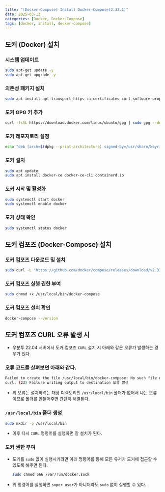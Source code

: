```yaml
---
title: "[Docker-Compose] Install Docker-Compose(2.33.1)"
date: 2025-03-12
categories: [Docker, Docker-Compose]
tags: [docker, install, docker-compose]
---
```


## 도커 (Docker) 설치
 
### 시스템 업데이트

```bash
sudo apt-get update -y
sudo apt-get upgrade -y
```

### 의존성 패키지 설치

```bash
sudo apt install apt-transport-https ca-certificates curl software-properties-common -y
```

### 도커 GPG 키 추가

```bash
curl -fsSL https://download.docker.com/linux/ubuntu/gpg | sudo gpg --dearmor -o /usr/share/keyrings/docker-archive-keyring.gpg
```

### 도커 레포지토리 설정

```bash
echo "deb [arch=$(dpkg --print-architecture) signed-by=/usr/share/keyrings/docker-archive-keyring.gpg] https://download.docker.com/linux/ubuntu $(lsb_release -cs) stable" | sudo tee /etc/apt/sources.list.d/docker.list > /dev/null
```

### 도커 설치

```bash
sudo apt update
sudo apt install docker-ce docker-ce-cli containerd.io
```

### 도커 시작 및 활성화

```bash
sudo systemctl start docker
sudo systemctl enable docker
```

### 도커 상태 확인

```bash
sudo systemctl status docker
```

## 도커 컴포즈 (Docker-Compose) 설치

### 도커 컴포즈 다운로드 및 설치

```bash
sudo curl -L "https://github.com/docker/compose/releases/download/v2.33.1/docker-compose-$(uname -s)-$(uname -m)" -o /usr/local/bin/docker-compose
```

### 도커 컴포즈 실행 권한 부여

```bash
sudo chmod +x /usr/local/bin/docker-compose
```

### 도커 컴포즈 설치 확인

```bash
docker-compose --version
```

## 도커 컴포즈 CURL 오류 발생 시

- 우분투 22.04 서버에서 도커 컴포즈 `CURL` 설치 시 아래와 같은 오류가 발생하는 경우가 있다.

### 오류 코드를 살펴보면 아래와 같다.

```bash
Failed to create the file /usr/local/bin/docker-compose: No such file or directory
curl: (23) Failure writing output to destination 오류 발생
```
 
- 위 오류는 설치하려는 대상 디렉토리인 `/usr/local/bin` 폴더가 없어서 나는 오류이므로 폴더를 만들어주면 간단히 해결된다.

### `/usr/local/bin` 폴더 생성

```bash
sudo mkdir -p /usr/local/bin
```

- 이후 다시 `CURL` 명령어를 실행하면 잘 설치가 된다.

### 도커 권한 부여

- 도커를 `sudo` 없이 실행시키려면 아래 명령어를 통해 모든 유저가 도커에 접근할 수 있도록 해주면 된다.

  ```bash
  sudo chmod 666 /var/run/docker.sock
  ```

- 위 명령어를 실행하면 `super user`가 아니더라도 `sudo` 없이 실행할 수 있다.